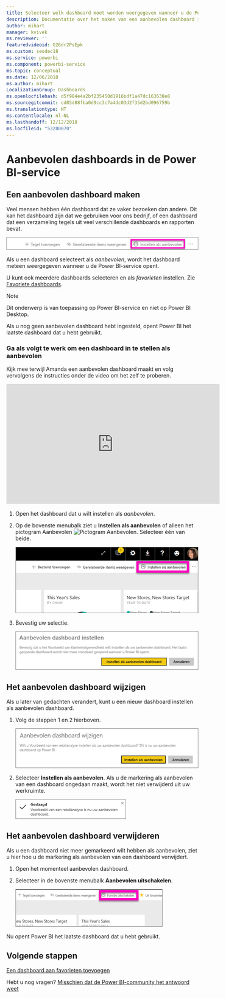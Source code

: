 ```yaml
---
title: Selecteer welk dashboard moet worden weergegeven wanneer u de Power BI-service opent
description: Documentatie over het maken van een aanbevolen dashboard in de Power BI-service
author: mihart
manager: kvivek
ms.reviewer: ''
featuredvideoid: G26dr2PsEpk
ms.custom: seodec18
ms.service: powerbi
ms.component: powerbi-service
ms.topic: conceptual
ms.date: 12/06/2018
ms.author: mihart
LocalizationGroup: Dashboards
ms.openlocfilehash: d5f984e4a2bf235450d1916bdf1a47dc163638e8
ms.sourcegitcommit: cd85d88fba0d9cc3c7a4dc03d2f35d2bd096759b
ms.translationtype: HT
ms.contentlocale: nl-NL
ms.lasthandoff: 12/12/2018
ms.locfileid: "53280070"
---
```

# <a name="featured-dashboards-in-power-bi-service"></a>Aanbevolen dashboards in de Power BI-service
## <a name="create-a-featured-dashboard"></a>Een aanbevolen dashboard maken
Veel mensen hebben één dashboard dat ze vaker bezoeken dan andere.  Dit kan het dashboard zijn dat we gebruiken voor ons bedrijf, of een dashboard dat een verzameling tegels uit veel verschillende dashboards en rapporten bevat.

![Pictogram Instellen als aanbevolen](./media/end-user-featured/power-bi-feature-nav.png)

Als u een dashboard selecteert als *aanbevolen*, wordt het dashboard meteen weergegeven wanneer u de Power BI-service opent.  

U kunt ook meerdere dashboards selecteren en als *favorieten* instellen. Zie [Favoriete dashboards](end-user-favorite.md).

> [!NOTE] 
>Dit onderwerp is van toepassing op Power BI-service en niet op Power BI Desktop.

Als u nog geen aanbevolen dashboard hebt ingesteld, opent Power BI het laatste dashboard dat u hebt gebruikt.  

### <a name="to-set-a-dashboard-as-featured"></a>Ga als volgt te werk om een dashboard in te stellen als **aanbevolen**
Kijk mee terwijl Amanda een aanbevolen dashboard maakt en volg vervolgens de instructies onder de video om het zelf te proberen.

<iframe width="560" height="315" src="https://www.youtube.com/embed/G26dr2PsEpk" frameborder="0" allowfullscreen></iframe>



1. Open het dashboard dat u wilt instellen als *aanbevolen*. 
2. Op de bovenste menubalk ziet u **Instellen als aanbevolen** of alleen het pictogram Aanbevolen ![Pictogram Aanbevolen](./media/end-user-featured/power-bi-featured-icon.png). Selecteer één van beide.
   
    ![Pictogram Instellen als aanbevolen](./media/end-user-featured/power-bi-set-as-featured.png)
3. Bevestig uw selectie.
   
    ![Instellen als aanbevolen dashboard](./media/end-user-featured/power-bi-create-featured.png)

## <a name="change-the-featured-dashboard"></a>Het aanbevolen dashboard wijzigen
Als u later van gedachten verandert, kunt u een nieuw dashboard instellen als aanbevolen dashboard.

1. Volg de stappen 1 en 2 hierboven.
   
    ![Venster Aanbevolen dashboard wijzigen](./media/end-user-featured/power-bi-change-feature.png)
2. Selecteer **Instellen als aanbevolen**. Als u de markering als aanbevolen van een dashboard ongedaan maakt, wordt het niet verwijderd uit uw werkruimte.  
   
    ![Het bericht Geslaagd](./media/end-user-featured/power-bi-success.png)

## <a name="remove-the-featured-dashboard"></a>Het aanbevolen dashboard verwijderen
Als u een dashboard niet meer gemarkeerd wilt hebben als aanbevolen, ziet u hier hoe u de markering als aanbevolen van een dashboard verwijdert.

1. Open het momenteel aanbevolen dashboard.
2. Selecteer in de bovenste menubalk **Aanbevolen uitschakelen**.
   
    ![Aanbevolen verwijderen](./media/end-user-featured/power-bi-unfeature.png)

Nu opent Power BI het laatste dashboard dat u hebt gebruikt.  

## <a name="next-steps"></a>Volgende stappen
[Een dashboard aan favorieten toevoegen](end-user-favorite.md)

Hebt u nog vragen? [Misschien dat de Power BI-community het antwoord weet](http://community.powerbi.com/)

